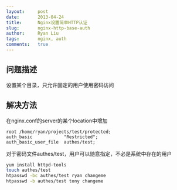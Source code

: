 ```yaml
---
layout:     post
date:       2013-04-24
title:      Nginx设置简单HTTP认证
slug:       nginx-http-base-auth
author:     Ryan Liu
tags:       nginx, auth
comments:   true
---
```


## 问题描述

设置某个目录，只允许固定的用户使用密码访问

## 解决方法

在nginx.conf的server的某个location中增加


```nginx
root /home/ryan/projects/test/protected;
auth_basic            "Restricted";
auth_basic_user_file  authes/test;
```

对于密码文件authes/test，用户可以随意指定，不必是系统中存在的用户


```bash
yum install httpd-tools
touch authes/test
htpasswd -bc authes/test ryan changeme
htpasswd -b authes/test tony changeme
```